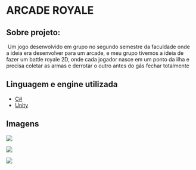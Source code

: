 # **ARCADE ROYALE**

## **Sobre projeto:**

​	Um jogo desenvolvido em grupo no segundo semestre da faculdade onde a ideia era desenvolver para um arcade, e meu grupo tivemos  a ideia de fazer um battle royale 2D, onde cada jogador nasce em um ponto da ilha e precisa coletar as armas e derrotar o outro antes do gás fechar totalmente 

## **Linguagem e engine utilizada**

- [C#](https://docs.microsoft.com/pt-br/dotnet/csharp/)
- [Unity](https://unity.com/pt)

## Imagens 

![](Imagens/Menu)

![](Imagens/Gameplay1)

![](Imagens/Gameplay2)

